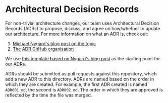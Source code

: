 # Architectural Decision Records

For non-trivial architecture changes, our team uses Architectural Decision
Records (ADRs) to propose, discuss, and agree on how/whether to update our
architecture. For more information on what an ADR is, check out:

1. [Michael Nygard's blog post on the topic](https://cognitect.com/blog/2011/11/15/documenting-architecture-decisions)
2. [The ADR GitHub organisation](https://adr.github.io)

We use [this template based on Nygard's blog post](https://github.com/joelparkerhenderson/architecture-decision-record/blob/main/templates/decision-record-template-by-michael-nygard/index.md)
as the starting point for our ADRs.

ADRs should be submitted as pull requests against this repository, which add a
new ADR to this directory. ADRs are named based on the order in which they are
created. For example, the first ADR created is named `ADR001.md`, the second is
`ADR002.md`. The order in which they are approved is reflected by the time the
file was merged.
